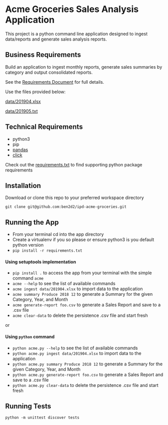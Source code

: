 # Acme Groceries Sales Analysis Application
This project is a python command line application designed to ingest data/reports and generate sales analysis reports.

## Business Requirements
Build an application to ingest monthly reports, generate sales summaries by category and output consolidated reports.

See the [Requirements Document](description.pdf) for full details.

Use the files provided below:

[data/201904.xlsx](https://github.com/ben2d2/ipd-acme-groceries/blob/master/data/201904.xlsx)

[data/201905.txt](https://github.com/ben2d2/ipd-acme-groceries/blob/master/data/201905.txt)

## Technical Requirements
- python3
- pip
- [pandas](https://pandas.pydata.org/)
- [click](https://click.palletsprojects.com/en/7.x/)

Check out the [requirements.txt](requirements.txt) to find supporting python package requirements

## Installation
Download or clone this repo to your preferred workspace directory

`git clone git@github.com:ben2d2/ipd-acme-groceries.git`

## Running the App
- From your terminal cd into the app directory
- Create a virtualenv if you so please or ensure python3 is you default python version
- `pip install -r requirements.txt`

#### Using setuptools implementation
- `pip install .` to access the app from your terminal with the simple command `acme`
- `acme --help` to see the list of available commands
- `acme ingest data/201904.xlsx` to import data to the application
- `acme summary Produce 2018 12` to generate a Summary for the given Category, Year, and Month
- `acme generate-report foo.csv` to generate a Sales Report and save to a .csv file
- `acme clear-data` to delete the persistence .csv file and start fresh

or

#### Using `python` command
- `python acme.py --help` to see the list of available commands
- `python acme.py ingest data/201904.xlsx` to import data to the application
- `python acme.py summary Produce 2018 12` to generate a Summary for the given Category, Year, and Month
- `python acme.py generate-report foo.csv` to generate a Sales Report and save to a .csv file
- `python acme.py clear-data` to delete the persistence .csv file and start fresh


## Running Tests
`python -m unittest discover tests`